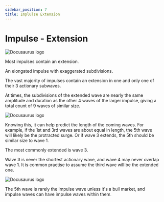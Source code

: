 ```yaml
---
sidebar_position: 7
title: Implulse Extension
---
```


# Impulse - Extension

![Docusaurus logo](/img/impulse-extensions.png)

Most impulses contain an extension.

An elongated impulse with exaggerated subdivisions.

The vast majority of impulses contain an extension in one and only one of their 3 actionary subwaves.

At times, the subdivisions of the extended wave are nearly the same amplitude and duration as the other 4 waves of the larger impulse, giving a total count of 9 waves of similar size.

![Docusaurus logo](/img/correct-incorrect-count.png)

Knowing this, it can help predict the length of the coming waves.
For example, if the 1st and 3rd waves are about equal in length, the 5th wave will likely be the protracted surge.
Or if wave 3 extends, the 5th should be similar size to wave 1.

The most commonly extended is wave 3.

Wave 3 is never the shortest actionary wave, and wave 4 may never overlap wave 1.
It is common practise to assume the third wave will be the extended one.

![Docusaurus logo](/img/third-and-fifth-extensions.png)

The 5th wave is rarely the impulse wave unless it's a bull market, and impulse waves can have impulse waves within them.